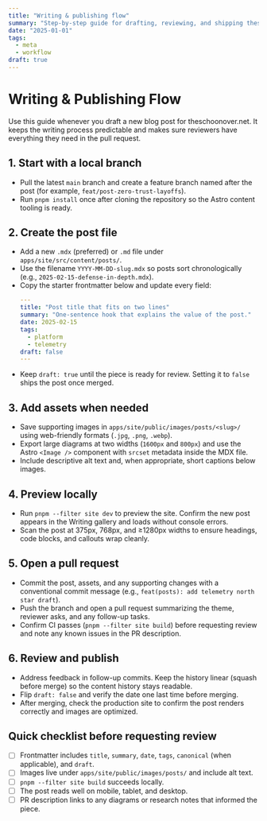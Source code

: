 ```yaml
---
title: "Writing & publishing flow"
summary: "Step-by-step guide for drafting, reviewing, and shipping theschoonover.net blog posts."
date: "2025-01-01"
tags:
  - meta
  - workflow
draft: true
---
```


# Writing & Publishing Flow

Use this guide whenever you draft a new blog post for theschoonover.net. It keeps the writing process predictable and makes sure
reviewers have everything they need in the pull request.

## 1. Start with a local branch
- Pull the latest `main` branch and create a feature branch named after the post (for example, `feat/post-zero-trust-layoffs`).
- Run `pnpm install` once after cloning the repository so the Astro content tooling is ready.

## 2. Create the post file
- Add a new `.mdx` (preferred) or `.md` file under `apps/site/src/content/posts/`.
- Use the filename `YYYY-MM-DD-slug.mdx` so posts sort chronologically (e.g., `2025-02-15-defense-in-depth.mdx`).
- Copy the starter frontmatter below and update every field:
  ```yaml
  ---
  title: "Post title that fits on two lines"
  summary: "One-sentence hook that explains the value of the post."
  date: 2025-02-15
  tags:
    - platform
    - telemetry
  draft: false
  ---
  ```
- Keep `draft: true` until the piece is ready for review. Setting it to `false` ships the post once merged.

## 3. Add assets when needed
- Save supporting images in `apps/site/public/images/posts/<slug>/` using web-friendly formats (`.jpg`, `.png`, `.webp`).
- Export large diagrams at two widths (`1600px` and `800px`) and use the Astro `<Image />` component with `srcset` metadata inside
the MDX file.
- Include descriptive alt text and, when appropriate, short captions below images.

## 4. Preview locally
- Run `pnpm --filter site dev` to preview the site. Confirm the new post appears in the Writing gallery and loads without console
errors.
- Scan the post at 375px, 768px, and ≥1280px widths to ensure headings, code blocks, and callouts wrap cleanly.

## 5. Open a pull request
- Commit the post, assets, and any supporting changes with a conventional commit message (e.g., `feat(posts): add telemetry north
star draft`).
- Push the branch and open a pull request summarizing the theme, reviewer asks, and any follow-up tasks.
- Confirm CI passes (`pnpm --filter site build`) before requesting review and note any known issues in the PR description.

## 6. Review and publish
- Address feedback in follow-up commits. Keep the history linear (squash before merge) so the content history stays readable.
- Flip `draft: false` and verify the date one last time before merging.
- After merging, check the production site to confirm the post renders correctly and images are optimized.

## Quick checklist before requesting review
- [ ] Frontmatter includes `title`, `summary`, `date`, `tags`, `canonical` (when applicable), and `draft`.
- [ ] Images live under `apps/site/public/images/posts/` and include alt text.
- [ ] `pnpm --filter site build` succeeds locally.
- [ ] The post reads well on mobile, tablet, and desktop.
- [ ] PR description links to any diagrams or research notes that informed the piece.
